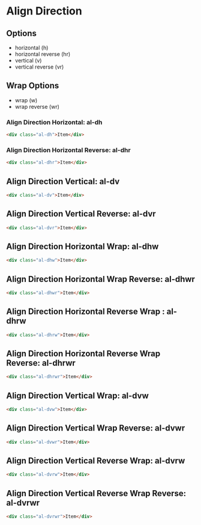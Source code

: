 # Align Direction

## Options

- horizontal (h)
- horizontal reverse (hr)
- vertical (v)
- vertical reverse (vr)

## Wrap Options

- wrap (w)
- wrap reverse (wr)

### Align Direction Horizontal: **al-dh**

```html
<div class="al-dh">Item</div>
```

### Align Direction Horizontal Reverse: **al-dhr**

```html
<div class="al-dhr">Item</div>
```

## Align Direction Vertical: **al-dv**

```html
<div class="al-dv">Item</div>
```

## Align Direction Vertical Reverse: **al-dvr**

```html
<div class="al-dvr">Item</div>
```

## Align Direction Horizontal Wrap: **al-dhw**

```html
<div class="al-dhw">Item</div>
```

## Align Direction Horizontal Wrap Reverse: **al-dhwr**

```html
<div class="al-dhwr">Item</div>
```

## Align Direction Horizontal Reverse Wrap : **al-dhrw**

```html
<div class="al-dhrw">Item</div>
```

## Align Direction Horizontal Reverse Wrap Reverse: **al-dhrwr**

```html
<div class="al-dhrwr">Item</div>
```

## Align Direction Vertical Wrap: **al-dvw**

```html
<div class="al-dvw">Item</div>
```

## Align Direction Vertical Wrap Reverse: **al-dvwr**

```html
<div class="al-dvwr">Item</div>
```

## Align Direction Vertical Reverse Wrap: **al-dvrw**

```html
<div class="al-dvrw">Item</div>
```

## Align Direction Vertical Reverse Wrap Reverse: **al-dvrwr**

```html
<div class="al-dvrwr">Item</div>
```
